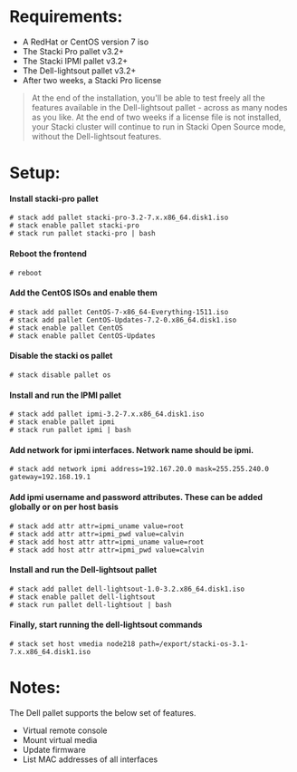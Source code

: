 # Requirements:

 - A RedHat or CentOS version 7 iso
 - The Stacki Pro pallet v3.2+
 - The Stacki IPMI pallet v3.2+
 - The Dell-lightsout pallet v3.2+
 - After two weeks, a Stacki Pro license

> At the end of the installation, you'll be able to test freely all the features available in the Dell-lightsout pallet - across as many nodes as you like. At the end of two weeks if a license file is not installed, your Stacki cluster will continue to run in Stacki Open Source mode, without the Dell-lightsout features.

# Setup:

#### Install stacki-pro pallet
	# stack add pallet stacki-pro-3.2-7.x.x86_64.disk1.iso
	# stack enable pallet stacki-pro
	# stack run pallet stacki-pro | bash
#### Reboot the frontend
	# reboot
#### Add the CentOS ISOs and enable them
	# stack add pallet CentOS-7-x86_64-Everything-1511.iso
	# stack add pallet CentOS-Updates-7.2-0.x86_64.disk1.iso 
	# stack enable pallet CentOS
	# stack enable pallet CentOS-Updates
#### Disable the stacki os pallet
	# stack disable pallet os
#### Install and run the IPMI pallet
	# stack add pallet ipmi-3.2-7.x.x86_64.disk1.iso
	# stack enable pallet ipmi
	# stack run pallet ipmi | bash
#### Add network for ipmi interfaces. Network name should be ipmi.
	# stack add network ipmi address=192.167.20.0 mask=255.255.240.0 gateway=192.168.19.1
#### Add ipmi username and password attributes. These can be added globally or on per host basis
	# stack add attr attr=ipmi_uname value=root
	# stack add attr attr=ipmi_pwd value=calvin
	# stack add host attr attr=ipmi_uname value=root
	# stack add host attr attr=ipmi_pwd value=calvin
#### Install and run the Dell-lightsout pallet
	# stack add pallet dell-lightsout-1.0-3.2.x86_64.disk1.iso
	# stack enable pallet dell-lightsout
	# stack run pallet dell-lightsout | bash
#### Finally, start running the dell-lightsout commands
	# stack set host vmedia node218 path=/export/stacki-os-3.1-7.x.x86_64.disk1.iso

# Notes:

The Dell pallet supports the below set of features. 
* Virtual remote console
* Mount virtual media
* Update firmware
* List MAC addresses of all interfaces


